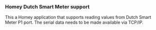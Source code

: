 ### Homey Dutch Smart Meter support
This a Homey application that supports reading values from Dutch Smart Meter P1 port.
The serial data needs to be made available via TCP/IP.
